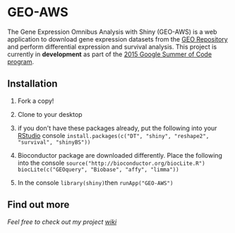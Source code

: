 # GEO-AWS
The Gene Expression Omnibus Analysis with Shiny (GEO-AWS) is a web application to download gene expression datasets from the [GEO Repository](http://www.ncbi.nlm.nih.gov/geo/browse/) and perform differential expression and survival analysis. This project is currently in **development** as part of the [2015 Google Summer of Code program](http://www.google-melange.com/gsoc/homepage/google/gsoc2015).


## Installation
1. Fork a copy!

2. Clone to your desktop
3. if you don't have these packages already, put the following into your [RStudio](http://www.rstudio.com/) console `install.packages(c("DT", "shiny", "reshape2", "survival", "shinyBS"))`
  4.  Bioconductor package are downloaded differently. Place the following into the console
  `source("http://bioconductor.org/biocLite.R")`                                                                       
    `biocLite(c("GEOquery", "Biobase", "affy", "limma"))`

5. In the console `library(shiny)`then `runApp("GEO-AWS")`


## Find out more
_Feel free to check out my project [wiki](https://github.com/jasdumas/GEO-AWS/wiki)_
